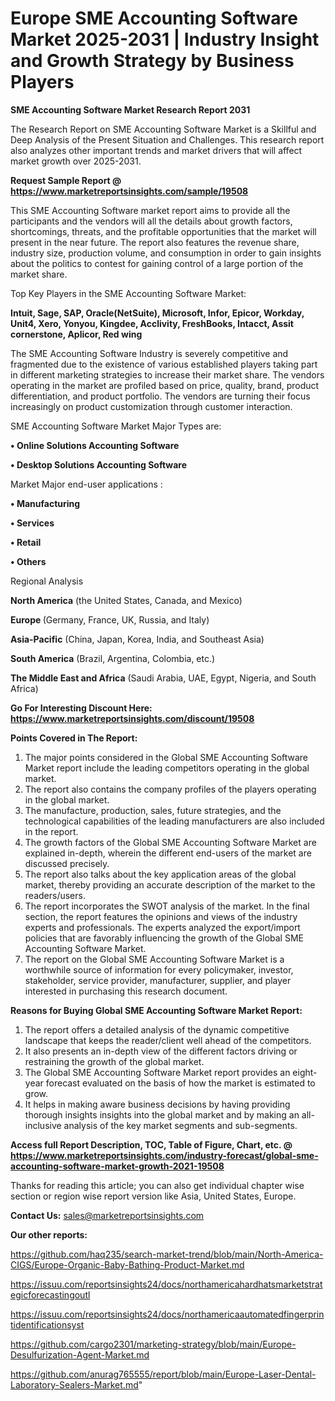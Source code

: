 # Europe SME Accounting Software Market 2025-2031 | Industry Insight and Growth Strategy by Business Players

<strong>SME Accounting Software Market Research Report 2031</strong>

The Research Report on SME Accounting Software Market is a Skillful and Deep Analysis of the Present Situation and Challenges. This research report also analyzes other important trends and market drivers that will affect market growth over 2025-2031.

<strong>Request Sample Report @ <a href=https://www.marketreportsinsights.com/sample/19508>https://www.marketreportsinsights.com/sample/19508</a></strong>

This SME Accounting Software market report aims to provide all the participants and the vendors will all the details about growth factors, shortcomings, threats, and the profitable opportunities that the market will present in the near future. The report also features the revenue share, industry size, production volume, and consumption in order to gain insights about the politics to contest for gaining control of a large portion of the market share.

Top Key Players in the SME Accounting Software Market:

<strong>Intuit, Sage, SAP, Oracle(NetSuite), Microsoft, Infor, Epicor, Workday, Unit4, Xero, Yonyou, Kingdee, Acclivity, FreshBooks, Intacct, Assit cornerstone, Aplicor, Red wing</strong>

The SME Accounting Software Industry is severely competitive and fragmented due to the existence of various established players taking part in different marketing strategies to increase their market share. The vendors operating in the market are profiled based on price, quality, brand, product differentiation, and product portfolio. The vendors are turning their focus increasingly on product customization through customer interaction.

SME Accounting Software Market Major Types are:

<strong>• Online Solutions Accounting Software

• Desktop Solutions Accounting Software</strong>

Market Major end-user applications :

<strong>• Manufacturing

• Services

• Retail

• Others</strong>

Regional Analysis

</u><strong><b>North America</b></strong> (the United States, Canada, and Mexico)

<strong><b>Europe </b></strong>(Germany, France, UK, Russia, and Italy)

<strong><b>Asia-Pacific</b></strong> (China, Japan, Korea, India, and Southeast Asia)

<strong><b>South America</b></strong> (Brazil, Argentina, Colombia, etc.)

<strong><b>The Middle East and Africa</b></strong> (Saudi Arabia, UAE, Egypt, Nigeria, and South Africa)

<strong>Go For Interesting Discount Here: <a href=https://www.marketreportsinsights.com/discount/19508>https://www.marketreportsinsights.com/discount/19508</a></strong>

<strong>Points Covered in The Report:</strong>
<ol>
  <li>The major points considered in the Global SME Accounting Software Market report include the leading competitors operating in the global market.</li>
  <li>The report also contains the company profiles of the players operating in the global market.</li>
  <li>The manufacture, production, sales, future strategies, and the technological capabilities of the leading manufacturers are also included in the report.</li>
  <li>The growth factors of the Global SME Accounting Software Market are explained in-depth, wherein the different end-users of the market are discussed precisely.</li>
  <li>The report also talks about the key application areas of the global market, thereby providing an accurate description of the market to the readers/users.</li>
  <li>The report incorporates the SWOT analysis of the market. In the final section, the report features the opinions and views of the industry experts and professionals. The experts analyzed the export/import policies that are favorably influencing the growth of the Global SME Accounting Software Market.</li>
  <li>The report on the Global SME Accounting Software Market is a worthwhile source of information for every policymaker, investor, stakeholder, service provider, manufacturer, supplier, and player interested in purchasing this research document.</li>
</ol>
<strong>Reasons for Buying Global SME Accounting Software Market Report:</strong>

<ol>
  <li>The report offers a detailed analysis of the dynamic competitive landscape that keeps the reader/client well ahead of the competitors.</li>
  <li>It also presents an in-depth view of the different factors driving or restraining the growth of the global market.</li>
  <li>The Global SME Accounting Software Market report provides an eight-year forecast evaluated on the basis of how the market is estimated to grow.</li>
  <li>It helps in making aware business decisions by having providing thorough insights insights into the global market and by making an all-inclusive analysis of the key market segments and sub-segments.</li>
</ol>
<strong>Access full Report Description, TOC, Table of Figure, Chart, etc. @ <a href=https://www.marketreportsinsights.com/industry-forecast/global-sme-accounting-software-market-growth-2021-19508>https://www.marketreportsinsights.com/industry-forecast/global-sme-accounting-software-market-growth-2021-19508</a></strong>


Thanks for reading this article; you can also get individual chapter wise section or region wise report version like Asia, United States, Europe.

<strong>Contact Us:</strong>
sales@marketreportsinsights.com

<strong>Our other reports:</strong>

<a href=https://github.com/haq235/search-market-trend/blob/main/North-America-CIGS/Europe-Organic-Baby-Bathing-Product-Market.md>https://github.com/haq235/search-market-trend/blob/main/North-America-CIGS/Europe-Organic-Baby-Bathing-Product-Market.md</a>

<a href=https://issuu.com/reportsinsights24/docs/northamericahardhatsmarketstrategicforecastingoutl>https://issuu.com/reportsinsights24/docs/northamericahardhatsmarketstrategicforecastingoutl</a>

<a href=https://issuu.com/reportsinsights24/docs/northamericaautomatedfingerprintidentificationsyst>https://issuu.com/reportsinsights24/docs/northamericaautomatedfingerprintidentificationsyst</a>

<a href=https://github.com/cargo2301/marketing-strategy/blob/main/Europe-Desulfurization-Agent-Market.md>https://github.com/cargo2301/marketing-strategy/blob/main/Europe-Desulfurization-Agent-Market.md</a>

<a href=https://github.com/anurag765555/report/blob/main/Europe-Laser-Dental-Laboratory-Sealers-Market.md>https://github.com/anurag765555/report/blob/main/Europe-Laser-Dental-Laboratory-Sealers-Market.md</a>"
